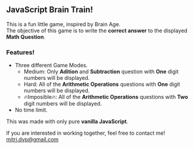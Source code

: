 ## JavaScript Brain Train!  
This is a fun little game, inspired by Brain Age.   
The objective of this game is to write the **correct answer** to the displayed **Math Question**.     
### Features!   
  - Three different Game Modes.  
    - Medium: Only **Adition** and **Subtraction** question with **One** digit numbers will be displayed.  
    - Hard: All of the **Arithmetic Operations** questions with **One** digit numbers will be displayed.  
    - 🔥Imposible🔥: All of the **Arithmetic Operations** questions with **Two** digit numbers will be displayed.  
  - No time limit. 

This was made with only pure **vanilla JavaScript**.  
  
If you are interested in working together, feel free to contact me! <mitri.dvp@gmail.com>  
